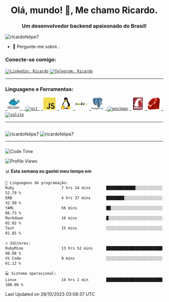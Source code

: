 <h1 align="center">Olá, mundo! 👋, Me chamo Ricardo.</h1>
<h3 align="center">Um desenvolvedor backend apaixonado do Brasil!</h3>

<img src="https://komarev.com/ghpvc/?username=ricardofelipe7&label=Profile%20views&color=0e75b6&style=flat" alt="ricardofelipe7" />

- 💬 Pergunte-me sobre **.**

<h3 align="left">Conecte-se comigo:</h3>

<code>[![Linkedin: Ricardo](https://img.shields.io/badge/LinkedIn-0077B5?style=for-the-badge&logo=linkedin&logoColor=white)](https://www.linkedin.com/in/ricardo-benicio/)</code>
<code>[![Telegram: Ricardo](https://img.shields.io/badge/Telegram-2CA5E0?style=for-the-badge&logo=telegram&logoColor=white)](https://t.me/ricardofelipe)</code>

<hr>

<h3 align="left">Linguagens e Ferramentas:</h3> 
<code><a href="https://www.docker.com/" target="_blank" rel="noreferrer"> <img src="https://raw.githubusercontent.com/devicons/devicon/master/icons/docker/docker-original-wordmark.svg" alt="docker" width="40" height="40"/> </a></code> 
<code><a href="https://git-scm.com/" target="_blank" rel="noreferrer"> <img src="https://www.vectorlogo.zone/logos/git-scm/git-scm-icon.svg" alt="git" width="40" height="40"/> </a></code>
<code><a href="https://developer.mozilla.org/en-US/docs/Web/JavaScript" target="_blank" rel="noreferrer"> <img src="https://raw.githubusercontent.com/devicons/devicon/master/icons/javascript/javascript-original.svg" alt="javascript" width="40" height="40"/></a></code> 
<code><a href="https://www.linux.org/" target="_blank" rel="noreferrer"> <img src="https://raw.githubusercontent.com/devicons/devicon/master/icons/linux/linux-original.svg" alt="linux" width="40" height="40"/></a></code> 
<code><a href="https://nodejs.org" target="_blank" rel="noreferrer"> <img src="https://raw.githubusercontent.com/devicons/devicon/master/icons/nodejs/nodejs-original-wordmark.svg" alt="nodejs" width="40" height="40"/></a></code>
<code><a href="https://www.postgresql.org" target="_blank" rel="noreferrer"> <img src="https://raw.githubusercontent.com/devicons/devicon/master/icons/postgresql/postgresql-original-wordmark.svg" alt="postgresql" width="40" height="40"/></a></code> 
<code><a href="https://postman.com" target="_blank" rel="noreferrer"> <img src="https://www.vectorlogo.zone/logos/getpostman/getpostman-icon.svg" alt="postman" width="40" height="40"/></a></code> 
<code><a href="https://rubyonrails.org" target="_blank" rel="noreferrer"> <img src="https://raw.githubusercontent.com/devicons/devicon/master/icons/rails/rails-original-wordmark.svg" alt="rails" width="40" height="40"/></a></code>
<code><a href="https://www.ruby-lang.org/en/" target="_blank" rel="noreferrer"> <img src="https://raw.githubusercontent.com/devicons/devicon/master/icons/ruby/ruby-original.svg" alt="ruby" width="40" height="40"/></a></code>
<code><a href="https://www.sqlite.org/" target="_blank" rel="noreferrer"> <img src="https://www.vectorlogo.zone/logos/sqlite/sqlite-icon.svg" alt="sqlite" width="40" height="40"/></a></code>

<hr>

##
<div>
<img width="50%" height="195px" src="https://github-readme-stats.vercel.app/api?username=ricardofelipe7&show_icons=true&locale=pt-BR&layout=Dracula" alt="ricardofelipe7" />
<img width="38%" height="195px" src="https://github-readme-stats.vercel.app/api/top-langs?username=ricardofelipe7&show_icons=true&locale=pt-BR&layout=compact" alt="ricardofelipe7" />
</div>

<hr>

###
<!--START_SECTION:waka-->
![Code Time](http://img.shields.io/badge/Code%20Time-273%20hrs%204%20mins-blue)

![Profile Views](http://img.shields.io/badge/Visualizac%C3%B5es%20do%20perfil-180-blue)

📊 **Esta semana eu gastei meu tempo em** 

```text
💬 Linguagens de programação: 
Ruby                     7 hrs 24 mins       █████████████░░░░░░░░░░░░   52.79 % 
ERB                      4 hrs 37 mins       ████████░░░░░░░░░░░░░░░░░   32.99 % 
YAML                     56 mins             ██░░░░░░░░░░░░░░░░░░░░░░░   06.73 % 
Markdown                 16 mins             █░░░░░░░░░░░░░░░░░░░░░░░░   02.02 % 
Text                     15 mins             ░░░░░░░░░░░░░░░░░░░░░░░░░   01.85 % 

🔥 Editores: 
RubyMine                 13 hrs 52 mins      █████████████████████████   98.88 % 
VS Code                  9 mins              ░░░░░░░░░░░░░░░░░░░░░░░░░   01.12 % 

💻 Sistema operacional: 
Linux                    14 hrs 1 min        █████████████████████████   100.00 % 
```


 Last Updated on 28/10/2023 03:08:37 UTC
<!--END_SECTION:waka-->
